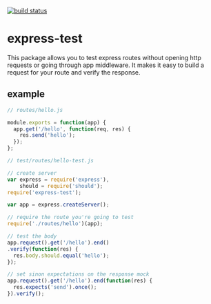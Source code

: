 [![build status](https://secure.travis-ci.org/3vr/express-test.png)](http://travis-ci.org/3vr/express-test)

# express-test

This package allows you to test express routes without opening http requests or going through app middleware. It makes it easy to build a request for your route and verify the response.

## example

```javascript
// routes/hello.js

module.exports = function(app) {
  app.get('/hello', function(req, res) {
    res.send('hello');
  });
};
```

```javascript
// test/routes/hello-test.js

// create server
var express = require('express'),
    should = require('should');
require('express-test');

var app = express.createServer();

// require the route you're going to test
require('./routes/hello')(app);

// test the body
app.request().get('/hello').end()
.verify(function(res) {
  res.body.should.equal('hello');
});

// set sinon expectations on the response mock
app.request().get('/hello').end(function(res) {
  res.expects('send').once();
}).verify();
```
